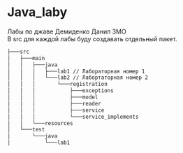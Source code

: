 # Java_laby
Лабы по джаве
Демиденко Данил 3МО  
В src для каждой лабы буду создавать отдельный пакет.  

```bash
├───src
│   ├───main
│   │   ├───java
│   │   │   ├───lab1 // Лабораторная номер 1
│   │   │   └───lab2 // Лабортаторная номер 2
│   │   │       └───registration
│   │   │           ├───exceptions
│   │   │           ├───model
│   │   │           ├───reader
│   │   │           ├───service
│   │   │           └───service_implements
│   │   └───resources
│   └───test
│       └───java
│           └───lab1
```

